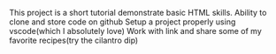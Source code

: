 This project is a short tutorial demonstrate basic HTML skills. 
    Ability to clone and store code on github
    Setup a project properly using vscode(which I absolutely love)
    Work with link and share some of my favorite recipes(try the cilantro dip)